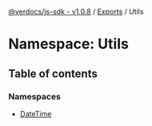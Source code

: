 [@verdocs/js-sdk - v1.0.8](../README.md) / [Exports](../modules.md) / Utils

# Namespace: Utils

## Table of contents

### Namespaces

- [DateTime](Utils.DateTime.md)
